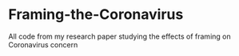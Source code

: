 # Framing-the-Coronavirus
All code from my research paper studying the effects of framing on Coronavirus concern
